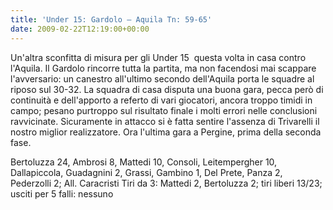 ```yaml
---
title: 'Under 15: Gardolo – Aquila Tn: 59-65'
date: 2009-02-22T12:19:00+00:00
---
```

Un'altra sconfitta di misura per gli Under 15  questa volta in casa contro l'Aquila. Il Gardolo rincorre tutta la partita, ma non facendosi mai scappare l'avversario: un canestro all'ultimo secondo dell'Aquila porta le squadre al riposo sul 30-32. La squadra di casa disputa una buona gara, pecca però di continuità e dell'apporto a referto di vari giocatori, ancora troppo timidi in campo; pesano purtroppo sul risultato finale i molti errori nelle conclusioni ravvicinate. Sicuramente in attacco si è fatta sentire l'assenza di Trivarelli il nostro miglior realizzatore. Ora l'ultima gara a Pergine, prima della seconda fase.

Bertoluzza 24, Ambrosi 8, Mattedi 10, Consoli, Leitempergher 10, Dallapiccola, Guadagnini 2, Grassi, Gambino 1, Del Prete, Panza 2, Pederzolli 2; All. Caracristi Tiri da 3: Mattedi 2, Bertoluzza 2; tiri liberi 13/23; usciti per 5 falli: nessuno